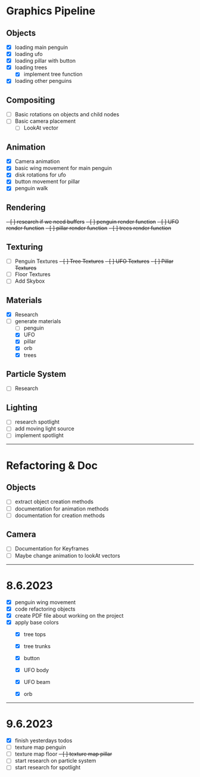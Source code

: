 # Graphics Pipeline

## Objects
- [x] loading main penguin
- [x] loading ufo
- [x] loading pillar with button
- [x] loading trees
  - [x] implement tree function
- [x] loading other penguins

## Compositing
- [ ] Basic rotations on objects and child nodes
- [ ] Basic camera placement 
  - [ ] LookAt vector

## Animation
- [X] Camera animation
- [X] basic wing movement for main penguin
- [x] disk rotations for ufo
- [X] button movement for pillar
- [X] penguin walk

## Rendering
~~- [ ] research if we need buffers~~
~~- [ ] penguin render function~~
~~- [ ] UFO render function~~
~~- [ ] pillar render function~~
~~- [ ] trees render function~~

## Texturing
- [ ] Penguin Textures
~~- [ ] Tree Textures~~
~~- [ ] UFO Textures~~
~~- [ ] Pillar Textures~~
- [ ] Floor Textures
- [ ] Add Skybox

## Materials 
- [X] Research
- [ ] generate materials
  - [ ] penguin
  - [X] UFO
  - [X] pillar
  - [X] orb
  - [X] trees

## Particle System
- [ ] Research

## Lighting
- [ ] research spotlight
- [ ] add moving light source
- [ ] implement spotlight

------------------------------------------------
# Refactoring & Doc

## Objects
- [ ] extract object creation methods
- [ ] documentation for animation methods
- [ ] documentation for creation methods

## Camera
- [ ] Documentation for Keyframes
- [ ] Maybe change animation to lookAt vectors
------------------------------------------------
# 8.6.2023

- [X] penguin wing movement
- [X] code refactoring objects
- [X] create PDF file about working on the project
- [X] apply base colors
  - [X] tree tops
  - [X] tree trunks
  - [X] button
  - [X] UFO body
  - [X] UFO beam
  - [X] orb


---
# 9.6.2023

- [X] finish yesterdays todos
- [ ] texture map penguin
- [ ] texture map floor
~~- [ ] texture map pillar~~
- [ ] start research on particle system
- [ ] start research for spotlight